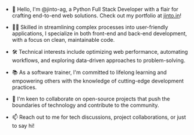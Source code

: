 - 👋 Hello, I'm @jinto-ag, a Python Full Stack Developer with a flair for crafting end-to-end web solutions. Check out my portfolio at [jinto.in](https://jinto.in)!

- 👨‍💻 Skilled in streamlining complex processes into user-friendly applications, I specialize in both front-end and back-end development, with a focus on clean, maintainable code.

- 🛠️ Technical interests include optimizing web performance, automating workflows, and exploring data-driven approaches to problem-solving.

- 📚 As a software trainer, I'm committed to lifelong learning and empowering others with the knowledge of cutting-edge development practices.

- 🤝 I'm keen to collaborate on open-source projects that push the boundaries of technology and contribute to the community.

- 📫 Reach out to me for tech discussions, project collaborations, or just to say hi!


<!---
jinto-ag/jinto-ag is a ✨ special ✨ repository because its `README.md` (this file) appears on your GitHub profile.
You can click the Preview link to take a look at your changes.
--->
